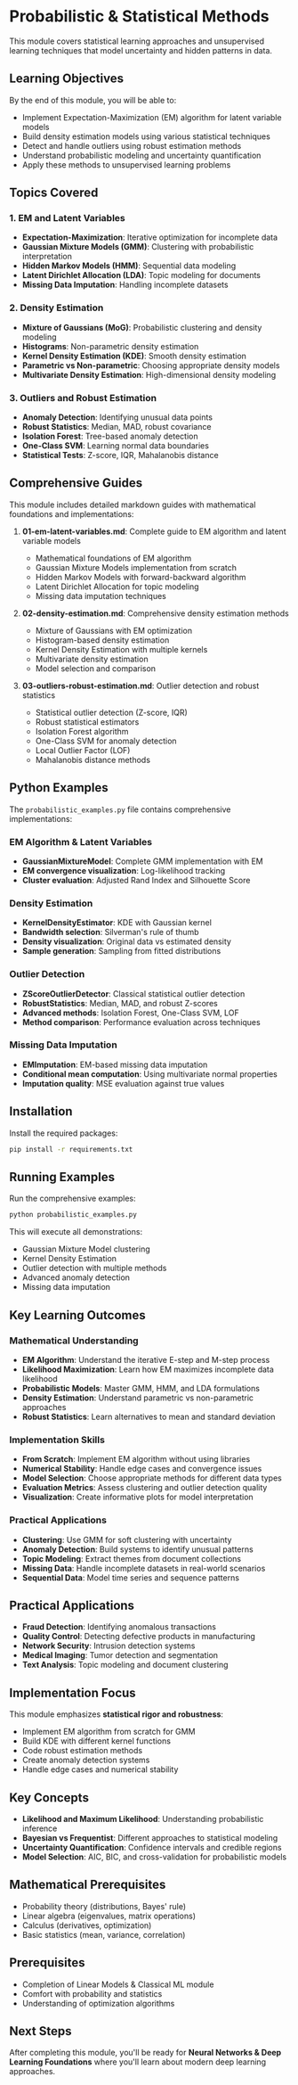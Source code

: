 # Probabilistic & Statistical Methods

This module covers statistical learning approaches and unsupervised learning techniques that model uncertainty and hidden patterns in data.

## Learning Objectives

By the end of this module, you will be able to:
- Implement Expectation-Maximization (EM) algorithm for latent variable models
- Build density estimation models using various statistical techniques
- Detect and handle outliers using robust estimation methods
- Understand probabilistic modeling and uncertainty quantification
- Apply these methods to unsupervised learning problems

## Topics Covered

### 1. EM and Latent Variables
- **Expectation-Maximization**: Iterative optimization for incomplete data
- **Gaussian Mixture Models (GMM)**: Clustering with probabilistic interpretation
- **Hidden Markov Models (HMM)**: Sequential data modeling
- **Latent Dirichlet Allocation (LDA)**: Topic modeling for documents
- **Missing Data Imputation**: Handling incomplete datasets

### 2. Density Estimation
- **Mixture of Gaussians (MoG)**: Probabilistic clustering and density modeling
- **Histograms**: Non-parametric density estimation
- **Kernel Density Estimation (KDE)**: Smooth density estimation
- **Parametric vs Non-parametric**: Choosing appropriate density models
- **Multivariate Density Estimation**: High-dimensional density modeling

### 3. Outliers and Robust Estimation
- **Anomaly Detection**: Identifying unusual data points
- **Robust Statistics**: Median, MAD, robust covariance
- **Isolation Forest**: Tree-based anomaly detection
- **One-Class SVM**: Learning normal data boundaries
- **Statistical Tests**: Z-score, IQR, Mahalanobis distance

## Comprehensive Guides

This module includes detailed markdown guides with mathematical foundations and implementations:

1. **01-em-latent-variables.md**: Complete guide to EM algorithm and latent variable models
   - Mathematical foundations of EM algorithm
   - Gaussian Mixture Models implementation from scratch
   - Hidden Markov Models with forward-backward algorithm
   - Latent Dirichlet Allocation for topic modeling
   - Missing data imputation techniques

2. **02-density-estimation.md**: Comprehensive density estimation methods
   - Mixture of Gaussians with EM optimization
   - Histogram-based density estimation
   - Kernel Density Estimation with multiple kernels
   - Multivariate density estimation
   - Model selection and comparison

3. **03-outliers-robust-estimation.md**: Outlier detection and robust statistics
   - Statistical outlier detection (Z-score, IQR)
   - Robust statistical estimators
   - Isolation Forest algorithm
   - One-Class SVM for anomaly detection
   - Local Outlier Factor (LOF)
   - Mahalanobis distance methods

## Python Examples

The `probabilistic_examples.py` file contains comprehensive implementations:

### EM Algorithm & Latent Variables
- **GaussianMixtureModel**: Complete GMM implementation with EM
- **EM convergence visualization**: Log-likelihood tracking
- **Cluster evaluation**: Adjusted Rand Index and Silhouette Score

### Density Estimation
- **KernelDensityEstimator**: KDE with Gaussian kernel
- **Bandwidth selection**: Silverman's rule of thumb
- **Density visualization**: Original data vs estimated density
- **Sample generation**: Sampling from fitted distributions

### Outlier Detection
- **ZScoreOutlierDetector**: Classical statistical outlier detection
- **RobustStatistics**: Median, MAD, and robust Z-scores
- **Advanced methods**: Isolation Forest, One-Class SVM, LOF
- **Method comparison**: Performance evaluation across techniques

### Missing Data Imputation
- **EMImputation**: EM-based missing data imputation
- **Conditional mean computation**: Using multivariate normal properties
- **Imputation quality**: MSE evaluation against true values

## Installation

Install the required packages:

```bash
pip install -r requirements.txt
```

## Running Examples

Run the comprehensive examples:

```bash
python probabilistic_examples.py
```

This will execute all demonstrations:
- Gaussian Mixture Model clustering
- Kernel Density Estimation
- Outlier detection with multiple methods
- Advanced anomaly detection
- Missing data imputation

## Key Learning Outcomes

### Mathematical Understanding
- **EM Algorithm**: Understand the iterative E-step and M-step process
- **Likelihood Maximization**: Learn how EM maximizes incomplete data likelihood
- **Probabilistic Models**: Master GMM, HMM, and LDA formulations
- **Density Estimation**: Understand parametric vs non-parametric approaches
- **Robust Statistics**: Learn alternatives to mean and standard deviation

### Implementation Skills
- **From Scratch**: Implement EM algorithm without using libraries
- **Numerical Stability**: Handle edge cases and convergence issues
- **Model Selection**: Choose appropriate methods for different data types
- **Evaluation Metrics**: Assess clustering and outlier detection quality
- **Visualization**: Create informative plots for model interpretation

### Practical Applications
- **Clustering**: Use GMM for soft clustering with uncertainty
- **Anomaly Detection**: Build systems to identify unusual patterns
- **Topic Modeling**: Extract themes from document collections
- **Missing Data**: Handle incomplete datasets in real-world scenarios
- **Sequential Data**: Model time series and sequence patterns

## Practical Applications

- **Fraud Detection**: Identifying anomalous transactions
- **Quality Control**: Detecting defective products in manufacturing
- **Network Security**: Intrusion detection systems
- **Medical Imaging**: Tumor detection and segmentation
- **Text Analysis**: Topic modeling and document clustering

## Implementation Focus

This module emphasizes **statistical rigor and robustness**:
- Implement EM algorithm from scratch for GMM
- Build KDE with different kernel functions
- Code robust estimation methods
- Create anomaly detection systems
- Handle edge cases and numerical stability

## Key Concepts

- **Likelihood and Maximum Likelihood**: Understanding probabilistic inference
- **Bayesian vs Frequentist**: Different approaches to statistical modeling
- **Uncertainty Quantification**: Confidence intervals and credible regions
- **Model Selection**: AIC, BIC, and cross-validation for probabilistic models

## Mathematical Prerequisites

- Probability theory (distributions, Bayes' rule)
- Linear algebra (eigenvalues, matrix operations)
- Calculus (derivatives, optimization)
- Basic statistics (mean, variance, correlation)

## Prerequisites

- Completion of Linear Models & Classical ML module
- Comfort with probability and statistics
- Understanding of optimization algorithms

## Next Steps

After completing this module, you'll be ready for **Neural Networks & Deep Learning Foundations** where you'll learn about modern deep learning approaches. 